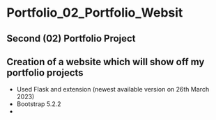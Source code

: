 # Portfolio_02_Portfolio_Websit

## Second (02) Portfolio Project

## Creation of a website which will show off my portfolio projects
- Used Flask and extension (newest available version on 26th March 2023)
- Bootstrap 5.2.2
- 